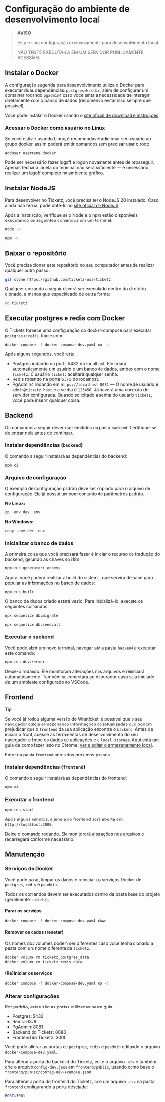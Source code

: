 # Configuração do ambiente de desenvolvimento local

> **AVISO**
>
> Esta é uma configuração exclusivamente para desenvolvimento local.
>
> NÃO TENTE EXECUTÁ-LA EM UM SERVIDOR PUBLICAMENTE ACESSÍVEL

## Instalar o Docker

A configuração sugerida para desenvolvimento utiliza o Docker para executar duas dependências: `postgres` e `redis`, além de configurar um container rodando `pgadmin4` caso você sinta a necessidade de interagir diretamente com o banco de dados (recomendo evitar isso sempre que possível).

Você pode instalar o Docker usando o [site oficial de download e instruções](https://docs.docker.com/engine/install/).

### Acessar o Docker como usuário no Linux

Se você estiver usando Linux, é recomendável adicionar seu usuário ao grupo docker, assim poderá emitir comandos sem precisar usar o root:

```bash
adduser username docker
```

Pode ser necessário fazer logoff e logon novamente antes de prosseguir. Apenas fechar a janela do terminal não será suficiente — é necessário realizar um logoff completo no ambiente gráfico.

## Instalar NodeJS

Para desenvolver no Ticketz, você precisa ter o NodeJS 20 instalado. Caso ainda não tenha, pode obtê-lo no [site oficial do NodeJS](https://nodejs.org/en/download/prebuilt-binaries).

Após a instalação, verifique se o Node e o npm estão disponíveis executando os seguintes comandos em um terminal:

```bash
node -v

npm -v
```

## Baixar o repositório

Você precisa clonar este repositório no seu computador antes de realizar qualquer outro passo:

```bash
git clone https://github.com/ticketz-oss/ticketz
```

Qualquer comando a seguir deverá ser executado dentro do diretório clonado, a menos que especificado de outra forma:

```bash
cd ticketz
```

## Executar postgres e redis com Docker

O Ticketz fornece uma configuração do docker-compose para executar `postgres` e `redis`. Inicie com:

```bash
docker compose -f docker-compose-dev.yaml up -d
```

Após alguns segundos, você terá:

- Postgres rodando na porta 5432 do localhost. Ele criará automaticamente um usuário e um banco de dados, ambos com o nome `ticketz`. O usuário `ticketz` aceitará qualquer senha.
- Redis rodando na porta 6379 do localhost.
- PgAdmin4 rodando em `https://localhost:8081` — O nome de usuário é `admin@ticketz.host` e a senha é `123456`. Já haverá uma conexão de servidor configurada. Quando solicitado a senha do usuário `ticketz`, você pode inserir qualquer coisa.

## Backend

Os comandos a seguir devem ser emitidos na pasta `backend`. Certifique-se de entrar nela antes de continuar.

### Instalar dependências (`backend`)

O comando a seguir instalará as dependências do backend:

```bash
npm ci
```

### Arquivo de configuração

O exemplo de configuração padrão deve ser copiado para o arquivo de configuração. Ele já possui um bom conjunto de parâmetros padrão.

**No Linux:**

```bash
cp .env.dev .env
```

**No Windows:**

```powershell
copy .env.dev .env
```

### Inicializar o banco de dados

A primeira coisa que você precisará fazer é iniciar o recurso de tradução do backend, gerando as chaves do i18n:

```bash
npm run generate:i18nkeys
```

Agora, você poderá realizar a build do sistema, que servirá de base para popular as informações no banco de dados:

```bash
npm run build
```

O banco de dados criado estará vazio. Para inicializá-lo, execute os seguintes comandos:

```bash
npx sequelize db:migrate

npx sequelize db:seed:all
```

### Executar o backend

Você pode abrir um novo terminal, navegar até a pasta `backend` e executar este comando:

```bash
npm run dev:server
```

Deixe-o rodando. Ele monitorará alterações nos arquivos e reiniciará automaticamente. Também se conectará ao depurador caso seja iniciado de um ambiente configurado no VSCode.

## Frontend

> [!TIP]
> Se você já rodou alguma versão do Whaticket, é possível que o seu navegador esteja armazenando informações desatualizadas que podem prejudicar que o `frontend` da sua aplicação encontre o `backend`. Antes de iniciar o front, acesse as ferramentas de desenvolvimento do seu navegador e limpe os dados de aplicações e o `local storage`. Aqui está um guia de como fazer isso no Chrome: [ver e editar o armazenamento local](https://developer.chrome.com/docs/devtools/storage/localstorage?hl=pt-br).

Entre na pasta `frontend` antes dos próximos passos.

### Instalar dependências (`frontend`)

O comando a seguir instalará as dependências do frontend:

```bash
npm ci
```

### Executar o frontend

```bash
npm run start
```

Após alguns minutos, a janela do frontend será aberta em `http://localhost:3000`.

Deixe o comando rodando. Ele monitorará alterações nos arquivos e recarregará conforme necessário.

## Manutenção

### Serviços do Docker

Você pode parar, limpar os dados e reiniciar os serviços Docker de `postgres`, `redis` e `pgadmin`.

Todos os comandos devem ser executados dentro da pasta base do projeto (geralmente `ticketz`).

#### Parar os serviços

```bash
docker compose -f docker-compose-dev.yaml down
```

#### Remover os dados (resetar)

Os nomes dos volumes podem ser diferentes caso você tenha clonado a pasta com um nome diferente de `ticketz`.

```bash
docker volume rm ticketz_postgres_data
docker volume rm ticketz_redis_data
```

#### (Re)iniciar os serviços

```bash
docker compose -f docker-compose-dev.yaml up -d
```

### Alterar configurações

Por padrão, estas são as portas utilizadas neste guia:

- Postgres: 5432
- Redis: 6379
- PgAdmin: 8081
- Backend do Ticketz: 8080
- Frontend do Ticketz: 3000

Você pode alterar as portas de `postgres`, `redis` e `pgadmin` editando o arquivo `docker-compose-dev.yaml`.

Para alterar a porta do backend do Ticketz, edite o arquivo `.env` e também crie o arquivo `config-dev.json` em `frontend/public`, usando como base o `frontend/public/config-dev-example.json`.

Para alterar a porta do frontend do Ticketz, crie um arquivo `.env` na pasta `frontend` configurando a porta desejada:

```bash
PORT=3001
```
